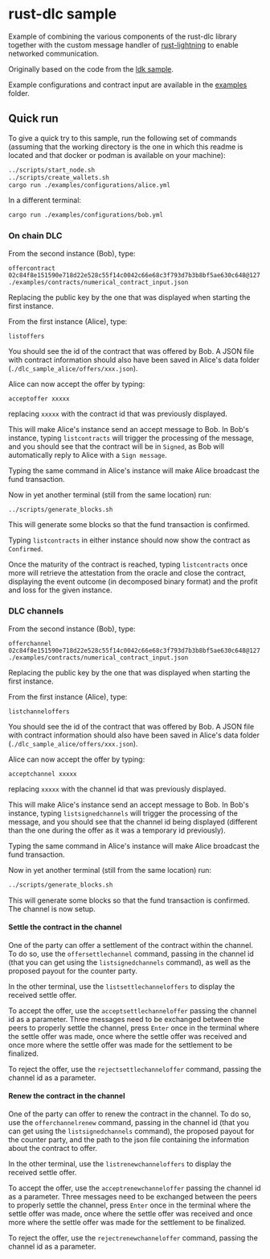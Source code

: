 # rust-dlc sample

Example of combining the various components of the rust-dlc library together with the custom message handler of [rust-lightning](https://github.com/rust-bitcoin/rust-lightning) to enable networked communication.

Originally based on the code from the [ldk sample](https://github.com/lightningdevkit/ldk-sample).

Example configurations and contract input are available in the [examples](./examples) folder.

## Quick run

To give a quick try to this sample, run the following set of commands (assuming that the working directory is the one in which this readme is located and that docker or podman is available on your machine):

```bash
../scripts/start_node.sh
../scripts/create_wallets.sh
cargo run ./examples/configurations/alice.yml
```

In a different terminal:
```bash
cargo run ./examples/configurations/bob.yml
```

### On chain DLC

From the second instance (Bob), type:
```
offercontract 02c84f8e151590e718d22e528c55f14c0042c66e68c3f793d7b3b8bf5ae630c648@127.0.0.1:9000 ./examples/contracts/numerical_contract_input.json
```
Replacing the public key by the one that was displayed when starting the first instance.

From the first instance (Alice), type:
```
listoffers
```
You should see the id of the contract that was offered by Bob.
A JSON file with contract information should also have been saved in Alice's data folder (`./dlc_sample_alice/offers/xxx.json`).

Alice can now accept the offer by typing:
```
acceptoffer xxxxx
```
replacing `xxxxx` with the contract id that was previously displayed.

This will make Alice's instance send an accept message to Bob.
In Bob's instance, typing `listcontracts` will trigger the processing of the message, and you should see that the contract will be in `Signed`, as Bob will automatically reply to Alice with a `Sign message`.

Typing the same command in Alice's instance will make Alice broadcast the fund transaction.

Now in yet another terminal (still from the same location) run:
```bash
../scripts/generate_blocks.sh
```

This will generate some blocks so that the fund transaction is confirmed.

Typing `listcontracts` in either instance should now show the contract as `Confirmed`.

Once the maturity of the contract is reached, typing `listcontracts` once more will retrieve the attestation from the oracle and close the contract, displaying the event outcome (in decomposed binary format) and the profit and loss for the given instance.

### DLC channels

From the second instance (Bob), type:
```
offerchannel 02c84f8e151590e718d22e528c55f14c0042c66e68c3f793d7b3b8bf5ae630c648@127.0.0.1:9000 ./examples/contracts/numerical_contract_input.json
```
Replacing the public key by the one that was displayed when starting the first instance.

From the first instance (Alice), type:
```
listchanneloffers
```
You should see the id of the contract that was offered by Bob.
A JSON file with contract information should also have been saved in Alice's data folder (`./dlc_sample_alice/offers/xxx.json`).

Alice can now accept the offer by typing:
```
acceptchannel xxxxx
```
replacing `xxxxx` with the channel id that was previously displayed.

This will make Alice's instance send an accept message to Bob.
In Bob's instance, typing `listsignedchannels` will trigger the processing of the message, and you should see that the channel id being displayed (different than the one during the offer as it was a temporary id previously).

Typing the same command in Alice's instance will make Alice broadcast the fund transaction.

Now in yet another terminal (still from the same location) run:
```bash
../scripts/generate_blocks.sh
```

This will generate some blocks so that the fund transaction is confirmed.
The channel is now setup.

#### Settle the contract in the channel

One of the party can offer a settlement of the contract within the channel.
To do so, use the `offersettlechannel` command, passing in the channel id (that you can get using the `listsignedchannels` command), as well as the proposed payout for the counter party.

In the other terminal, use the `listsettlechanneloffers` to display the received settle offer.

To accept the offer, use the `acceptsettlechanneloffer` passing the channel id as a parameter.
Three messages need to be exchanged between the peers to properly settle the channel, press `Enter` once in the terminal where the settle offer was made, once where the settle offer was received and once more where the settle offer was made for the settlement to be finalized. 

To reject the offer, use the `rejectsettlechanneloffer` command, passing the channel id as a parameter.

#### Renew the contract in the channel

One of the party can offer to renew the contract in the channel.
To do so, use the `offerchannelrenew` command, passing in the channel id (that you can get using the `listsignedchannels` command), the proposed payout for the counter party, and the path to the json file containing the information about the contract to offer.

In the other terminal, use the `listrenewchanneloffers` to display the received settle offer.

To accept the offer, use the `acceptrenewchanneloffer` passing the channel id as a parameter.
Three messages need to be exchanged between the peers to properly settle the channel, press `Enter` once in the terminal where the settle offer was made, once where the settle offer was received and once more where the settle offer was made for the settlement to be finalized. 

To reject the offer, use the `rejectrenewchanneloffer` command, passing the channel id as a parameter.